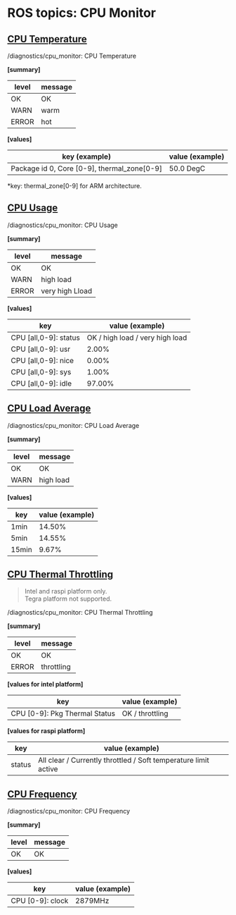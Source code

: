 # ROS topics: CPU Monitor

## <u>CPU Temperature</u>

/diagnostics/cpu_monitor: CPU Temperature

<b>[summary]</b>

| level | message |
| ----- | ------- |
| OK    | OK      |
| WARN  | warm    |
| ERROR | hot     |

<b>[values]</b>

| key (example)                               | value (example) |
| ------------------------------------------- | --------------- |
| Package id 0, Core [0-9], thermal_zone[0-9] | 50.0 DegC       |

\*key: thermal_zone[0-9] for ARM architecture.

## <u>CPU Usage</u>

/diagnostics/cpu_monitor: CPU Usage

<b>[summary]</b>

| level | message         |
| ----- | --------------- |
| OK    | OK              |
| WARN  | high load       |
| ERROR | very high Lload |

<b>[values]</b>

| key                   | value (example)                 |
| --------------------- | ------------------------------- |
| CPU [all,0-9]: status | OK / high load / very high load |
| CPU [all,0-9]: usr    | 2.00%                           |
| CPU [all,0-9]: nice   | 0.00%                           |
| CPU [all,0-9]: sys    | 1.00%                           |
| CPU [all,0-9]: idle   | 97.00%                          |

## <u>CPU Load Average</u>

/diagnostics/cpu_monitor: CPU Load Average

<b>[summary]</b>

| level | message   |
| ----- | --------- |
| OK    | OK        |
| WARN  | high load |

<b>[values]</b>

| key   | value (example) |
| ----- | --------------- |
| 1min  | 14.50%          |
| 5min  | 14.55%          |
| 15min | 9.67%           |

## <u>CPU Thermal Throttling</u>

> Intel and raspi platform only.<br>
> Tegra platform not supported.

/diagnostics/cpu_monitor: CPU Thermal Throttling

<b>[summary]</b>

| level | message    |
| ----- | ---------- |
| OK    | OK         |
| ERROR | throttling |

<b>[values for intel platform]</b>

| key                           | value (example) |
| ----------------------------- | --------------- |
| CPU [0-9]: Pkg Thermal Status | OK / throttling |

<b>[values for raspi platform]</b>

| key    | value (example)                                                 |
| ------ | --------------------------------------------------------------- |
| status | All clear / Currently throttled / Soft temperature limit active |

## <u>CPU Frequency</u>

/diagnostics/cpu_monitor: CPU Frequency

<b>[summary]</b>

| level | message |
| ----- | ------- |
| OK    | OK      |

<b>[values]</b>

| key              | value (example) |
| ---------------- | --------------- |
| CPU [0-9]: clock | 2879MHz         |
